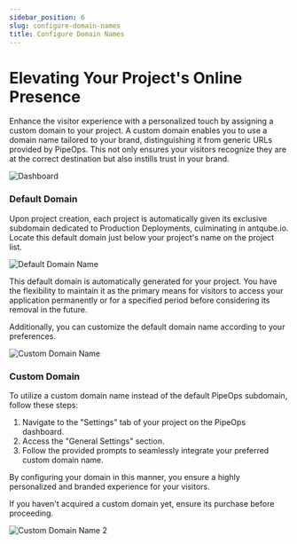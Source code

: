 ```yaml
---
sidebar_position: 6
slug: configure-domain-names
title: Configure Domain Names
---
```


# Elevating Your Project's Online Presence

Enhance the visitor experience with a personalized touch by assigning a custom domain to your project. A custom domain enables you to use a domain name tailored to your brand, distinguishing it from generic URLs provided by PipeOps. This not only ensures your visitors recognize they are at the correct destination but also instills trust in your brand.

![Dashboard](https://pub-30c11acc143348fcae20835653c5514d.r2.dev//12/19/domain_1_cda333da8b.webp)

### Default Domain

Upon project creation, each project is automatically given its exclusive subdomain dedicated to Production Deployments, culminating in antqube.io. Locate this default domain just below your project's name on the project list.

![Default Domain Name](https://pub-30c11acc143348fcae20835653c5514d.r2.dev//12/19/domain_2_9dac8f78c1.png)

This default domain is automatically generated for your project. You have the flexibility to maintain it as the primary means for visitors to access your application permanently or for a specified period before considering its removal in the future.

Additionally, you can customize the default domain name according to your preferences.

![Custom Domain Name](https://pub-30c11acc143348fcae20835653c5514d.r2.dev//12/19/domain_4_7d941f7fca.webp)

### Custom Domain

To utilize a custom domain name instead of the default PipeOps subdomain, follow these steps:

1. Navigate to the "Settings" tab of your project on the PipeOps dashboard.
2. Access the "General Settings" section.
3. Follow the provided prompts to seamlessly integrate your preferred custom domain name.

By configuring your domain in this manner, you ensure a highly personalized and branded experience for your visitors.

If you haven't acquired a custom domain yet, ensure its purchase before proceeding.

![Custom Domain Name 2](https://pub-30c11acc143348fcae20835653c5514d.r2.dev//12/19/domain_4_7d941f7fca.webp)
